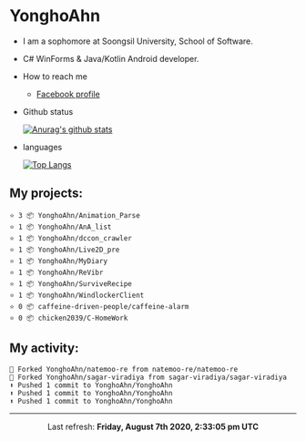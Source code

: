 # YonghoAhn
- I am a sophomore at Soongsil University, School of Software.
- C# WinForms & Java/Kotlin Android developer.

- How to reach me
  - [Facebook profile](https://www.facebook.com/misakamoe)
- Github status

  [![Anurag's github stats](https://github-readme-stats.vercel.app/api?username=yonghoahn)](https://github.com/anuraghazra/github-readme-stats)
- languages

  [![Top Langs](https://github-readme-stats.vercel.app/api/top-langs/?username=yonghoahn)](https://github.com/anuraghazra/github-readme-stats)

## My projects:

```
⭐️ 3 📦 YonghoAhn/Animation_Parse
⭐️ 1 📦 YonghoAhn/AnA_list
⭐️ 1 📦 YonghoAhn/dccon_crawler
⭐️ 1 📦 YonghoAhn/Live2D_pre
⭐️ 1 📦 YonghoAhn/MyDiary
⭐️ 1 📦 YonghoAhn/ReVibr
⭐️ 1 📦 YonghoAhn/SurviveRecipe
⭐️ 1 📦 YonghoAhn/WindlockerClient
⭐️ 0 📦 caffeine-driven-people/caffeine-alarm
⭐️ 0 📦 chicken2039/C-HomeWork
```

## My activity:

```
🍴 Forked YonghoAhn/natemoo-re from natemoo-re/natemoo-re
🍴 Forked YonghoAhn/sagar-viradiya from sagar-viradiya/sagar-viradiya
⬆️ Pushed 1 commit to YonghoAhn/YonghoAhn
⬆️ Pushed 1 commit to YonghoAhn/YonghoAhn
⬆️ Pushed 1 commit to YonghoAhn/YonghoAhn
```

------------
<p align="center">Last refresh: <b>Friday, August 7th 2020, 2:33:05 pm UTC</b></p>
